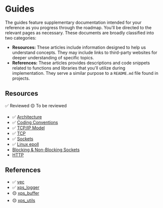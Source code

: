 # Guides

The guides feature supplementary documentation intended for your reference as you progress through the roadmap. You'll be directed to the relevant pages as necessary. These documents are broadly classified into two categories:

- **Resources:** These articles include information designed to help us understand concepts. They may include links to third-party websites for deeper understanding of specific topics.
- **References:** These articles provides descriptions and code snippets related to functions and libraries that you'll utilize during implementation. They serve a similar purpose to a `README.md` file found in projects.

## Resources

✅ Reviewed
🟡 To be reviewed

- ✅ [Architecture](/guides/resources/architecture)
- ✅ [Coding Conventions](/guides/resources/coding-conventions)
- ✅ [TCP/IP Model](/guides/resources/tcp-ip-model)
- ✅ [TCP](/guides/resources/tcp)
- ✅ [Sockets](/guides/resources/sockets)
- ✅ [Linux epoll](/guides/resources/introduction-to-linux-epoll)
- [Blocking & Non-Blocking Sockets](/guides/resources/blocking-and-non-blocking-sockets)
- [HTTP](/guides/resources/http)

## References

- ✅ [vec](/guides/references/vec)
- ✅ [xps_logger](/guides/references/xps_logger)
- 🟡 [xps_buffer](/guides/references/xps_buffer)
- 🟡 [xps_utils](/guides/references/xps_utils)
